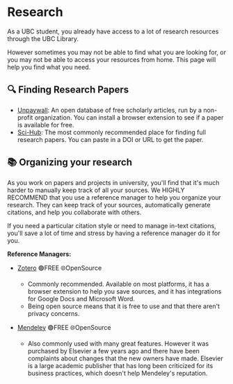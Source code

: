# Research

As a UBC student, you already have access to a lot of research resources through the UBC Library.

However sometimes you may not be able to find what you are looking for, or you may not be able to access your resources from home. This page will help you find what you need.

## 🔍 Finding Research Papers

* [Unpaywall](https://unpaywall.org/): An open database of free scholarly articles, run by a non-profit organization. You can install a browser extension to see if a paper is available for free.
* [Sci-Hub](https://sci-hub.se/): The most commonly recommended place for finding full research papers. You can paste in a DOI or URL to get the paper.

## 📚 Organizing your research

As you work on papers and projects in university, you'll find that it's much harder to manually keep track of all your sources. We HIGHLY RECOMMEND that you use a reference manager to help you organize your research. They can keep track of your sources, automatically generate citations, and help you collaborate with others.

If you need a particular citation style or need to manage in-text citations, you'll save a lot of time and stress by having a reference manager do it for you.

**Reference Managers:**

* [Zotero](https://www.zotero.org/) 🟢FREE 🌐OpenSource
  - Commonly recommended. Available on most platforms, it has a browser extension to help you save sources, and it has integrations for Google Docs and Microsoft Word.
  - Being open source means that it is free to use and that there aren't privacy concerns.

* [Mendeley](https://www.mendeley.com/) 🟢FREE 🌐OpenSource
  - Also commonly used with many great features. However it was purchased by Elsevier a few years ago and there have been complaints about changes that the new owners have made. Elsevier is a large academic publisher that has long been criticized for its business practices, which doesn't help Mendeley's reputation.